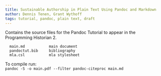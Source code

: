 ```yaml
---
title: Sustainable Authorship in Plain Text Using Pandoc and Markdown
author: Dennis Tenen, Grant Wythoff
tags: tutorial, pandoc, plain text, draft
---
```


Contains the source files for the Pandoc Tutorial to appear in the Programming Historian 2. 

```
  main.md           main document
  pandoctut.bib     bibliography
  mla.csl           mla stylesheet
```

To compile run:  
`pandoc -S -o main.pdf --filter pandoc-citeproc main.md`
